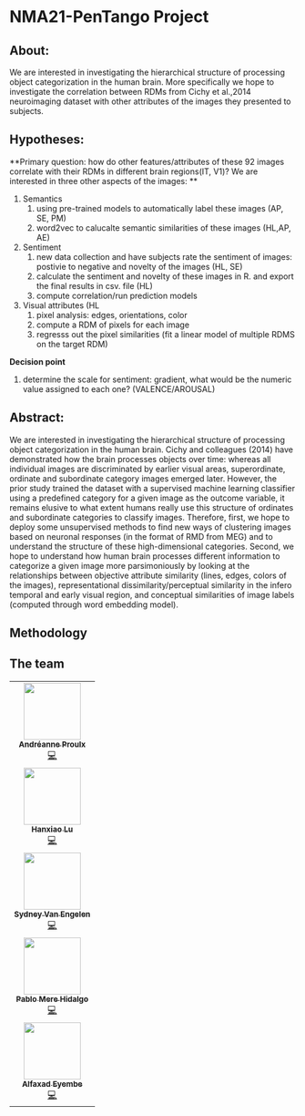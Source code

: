 # NMA21-PenTango Project

## About:

We are interested in investigating the hierarchical structure of processing object categorization in the human brain. More specifically we hope to investigate the correlation between RDMs from Cichy et al.,2014 neuroimaging dataset with other attributes of the images they presented to subjects. 

## Hypotheses:


**Primary question: how do other features/attributes of these 92 images correlate with their RDMs in different brain regions(IT, V1)? We are interested in three other aspects of the images: **


1. Semantics  
    1. using pre-trained models to automatically label these images (AP, SE, PM)
    2. word2vec to calucalte semantic similarities of these images (HL,AP, AE)
2. Sentiment 
    1. new data collection and have subjects rate the sentiment of images: postivie to negative and novelty of the images (HL, SE)
    2. calculate the sentiment and novelty of these images in R. and export the final results in csv. file (HL)
    3. compute correlation/run prediction models 
3. Visual attributes (HL
   1. pixel analysis: edges, orientations, color
   2. compute a RDM of pixels for each image 
   3. regresss out the pixel similarities (fit a linear model of multiple RDMS on the target RDM)
                 
                   
                
**Decision point**

1. determine the scale for sentiment: gradient, what would be the numeric value assigned to each one? (VALENCE/AROUSAL) 



## Abstract:


We are interested in investigating the hierarchical structure of processing object categorization in the human brain. Cichy and colleagues (2014) have demonstrated how the brain processes objects over time: whereas all individual images are discriminated by earlier visual areas, superordinate, ordinate and subordinate category images emerged later. 
However, the prior study trained the dataset with a supervised machine learning classifier using a predefined category for a given image as the outcome variable, it remains elusive to what extent humans really use this structure of ordinates and subordinate categories to classify images. Therefore, first, we hope to deploy some unsupervised methods to find new ways of clustering images based on neuronal responses (in the format of RMD from MEG) and to understand the structure of these high-dimensional categories. Second, we hope to understand how human brain processes different information to categorize a given image more parsimoniously by looking at the relationships between objective attribute similarity (lines, edges, colors of the images), representational dissimilarity/perceptual similarity in the infero temporal and early visual region, and conceptual similarities of image labels (computed through word embedding model). 



## Methodology






## The team
<table>
<tr>
    <td align="center"><a href="https://github.com/anproulx"><img src="https://github.com/anproulx.png" width="100px;" alt=""/><br /><sub><b>Andréanne Proulx</b></sub></a><br /><a href="https://github.com/physiopy/phys2bids/commits?author=viacovella" title="Code">💻</a></td>
</tr>
<tr>
    <td align="center"><a href="https://github.com/hanxiaolu-5"><img src="https://github.com/hanxiaolu-5.png" width="100px;" alt=""/><br /><sub><b>Hanxiao Lu</b></sub></a><br /><a href="https://github.com/physiopy/phys2bids/commits?author=viacovella" title="Code">💻</a></td>
</tr>
<tr>
    <td align="center"><a href="https://github.com/svanengelen"><img src="https://github.com/svanengelen.png" width="100px;" alt=""/><br /><sub><b>Sydney Van Engelen</b></sub></a><br /><a href="https://github.com/physiopy/phys2bids/commits?author=viacovella" title="Code">💻</a></td>
</tr>
<tr>
    <td align="center"><a href="https://github.com/pablo-mere-hidalgo"><img src="https://github.com/pablo-mere-hidalgo.png" width="100px;" alt=""/><br /><sub><b>Pablo Mere Hidalgo</b></sub></a><br /><a href="https://github.com/physiopy/phys2bids/commits?author=viacovella" title="Code">💻</a></td>
</tr>
<tr>
    <td align="center"><a href="https://github.com/Alfaxad"><img src="https://github.com/Alfaxad.png" width="100px;" alt=""/><br /><sub><b>Alfaxad Eyembe</b></sub></a><br /><a href="https://github.com/physiopy/phys2bids/commits?author=viacovella" title="Code">💻</a></td>
</tr>
</table>
